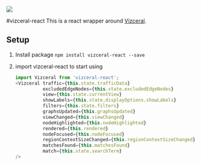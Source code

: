 ![](https://raw.githubusercontent.com/Netflix/vizceral/master/logo.png)

#vizceral-react
This is a react wrapper around [Vizceral](https://github.com/Netflix/vizceral).

## Setup
1. Install package
   `npm install vizceral-react --save`
2. import vizceral-react to start using

   ```js
   import Vizceral from 'vizceral-react';
   <Vizceral traffic={this.state.trafficData}
             excludedEdgeNodes={this.state.excludedEdgeNodes}
             view={this.state.currentView}
             showLabels={this.state.displayOptions.showLabels}
             filters={this.state.filters}
             graphsUpdated={this.graphsUpdated}
             viewChanged={this.viewChanged}
             nodeHighlighted={this.nodeHighlighted}
             rendered={this.rendered}
             nodeFocused={this.nodeFocused}
             regionContextSizeChanged={this.regionContextSizeChanged}
             matchesFound={this.matchesFound}
             match={this.state.searchTerm}
   />
   ```
